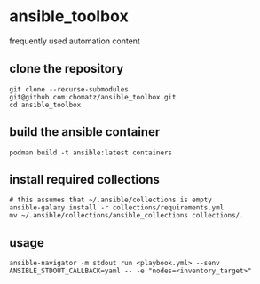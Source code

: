 # ansible_toolbox
frequently used automation content

## clone the repository
```
git clone --recurse-submodules git@github.com:chomatz/ansible_toolbox.git
cd ansible_toolbox
```

## build the ansible container
```
podman build -t ansible:latest containers
```

## install required collections
```
# this assumes that ~/.ansible/collections is empty
ansible-galaxy install -r collections/requirements.yml
mv ~/.ansible/collections/ansible_collections collections/.
```

## usage
```
ansible-navigator -m stdout run <playbook.yml> --senv ANSIBLE_STDOUT_CALLBACK=yaml -- -e "nodes=<inventory_target>"
```
